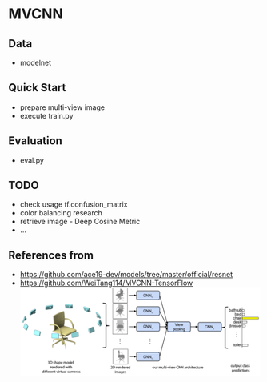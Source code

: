 # MVCNN

## Data
- modelnet

## Quick Start
- prepare multi-view image
- execute train.py

## Evaluation
- eval.py

## TODO
- check usage tf.confusion_matrix
- color balancing research
- retrieve image - Deep Cosine Metric
- ...

## References from
- https://github.com/ace19-dev/models/tree/master/official/resnet
- https://github.com/WeiTang114/MVCNN-TensorFlow
![](assets/mvcnn_framework.png)

